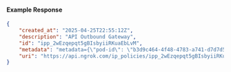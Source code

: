 <!-- Code generated for API Clients. DO NOT EDIT. -->

#### Example Response

```json
{
	"created_at": "2025-04-25T22:55:12Z",
	"description": "API Outbound Gateway",
	"id": "ipp_2wEzqepqt5gBIsbyiiRKuaEbLvM",
	"metadata": "metadata={\"pod-id\": \"b3d9c464-4f48-4783-a741-d7d7d5db310f\"}",
	"uri": "https://api.ngrok.com/ip_policies/ipp_2wEzqepqt5gBIsbyiiRKuaEbLvM"
}
```

